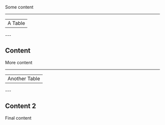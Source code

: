 Some content

---

<table>
<tr><td>A Table</td></tr>
</table>
---

## Content ##
More content

---

<table>
<tr><td>Another Table</td></tr>
</table>
---

## Content 2 ##
Final content